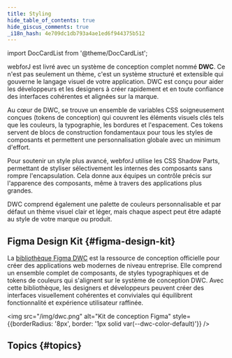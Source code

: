 ```yaml
---
title: Styling
hide_table_of_contents: true
hide_giscus_comments: true
_i18n_hash: 4e709dc1db793a4ae1ed6f944375b512
---
```

<Head>
  <style>{`
  .container {
    max-width: 65em !important;
  }
  `}</style>
</Head>

<!-- vale off -->
import DocCardList from '@theme/DocCardList';

<!-- vale on -->

webforJ est livré avec un système de conception complet nommé **DWC**. Ce n'est pas seulement un thème, c'est un système structuré et extensible qui gouverne le langage visuel de votre application. DWC est conçu pour aider les développeurs et les designers à créer rapidement et en toute confiance des interfaces cohérentes et alignées sur la marque.

Au cœur de DWC, se trouve un ensemble de variables CSS soigneusement conçues (tokens de conception) qui couvrent les éléments visuels clés tels que les couleurs, la typographie, les bordures et l'espacement. Ces tokens servent de blocs de construction fondamentaux pour tous les styles de composants et permettent une personnalisation globale avec un minimum d'effort.

Pour soutenir un style plus avancé, webforJ utilise les CSS Shadow Parts, permettant de styliser sélectivement les internes des composants sans rompre l'encapsulation. Cela donne aux équipes un contrôle précis sur l'apparence des composants, même à travers des applications plus grandes.

DWC comprend également une palette de couleurs personnalisable et par défaut un thème visuel clair et léger, mais chaque aspect peut être adapté au style de votre marque ou produit.

## Figma Design Kit {#figma-design-kit}

La [bibliothèque Figma DWC](https://www.figma.com/community/file/1144573845612007198/dwc-design-kit) est la ressource de conception officielle pour créer des applications web modernes de niveau entreprise. Elle comprend un ensemble complet de composants, de styles typographiques et de tokens de couleurs qui s'alignent sur le système de conception DWC. Avec cette bibliothèque, les designers et développeurs peuvent créer des interfaces visuellement cohérentes et conviviales qui équilibrent fonctionnalité et expérience utilisateur raffinée.

<img src="/img/dwc.png" alt="Kit de conception Figma" style={{borderRadius: '8px', border: '1px solid var(--dwc-color-default)'}} />

## Topics {#topics}

<DocCardList className="topics-section" />
